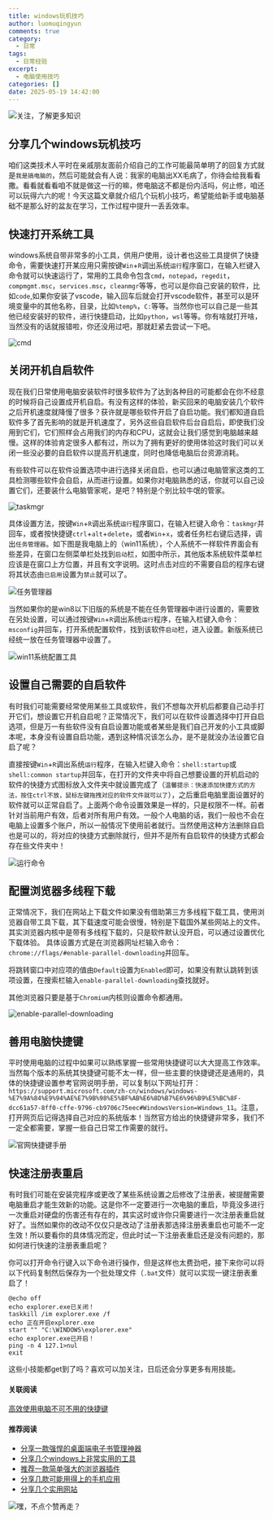 ```yaml
---
title: windows玩机技巧
author: luomuqingyun
comments: true
category:
  - 日常
tags:
  - 日常经验
excerpt:
  - 电脑使用技巧
categories: []
date: 2025-05-19 14:42:00
---
```

![关注，了解更多知识](https://files.mdnice.com/user/38598/6816d023-b102-440f-8ad0-095db85b4f5d.png)
## 分享几个windows玩机技巧
咱们这类技术人平时在亲戚朋友面前介绍自己的工作可能最简单明了的回复方式就是`我是搞电脑的`，然后可能就会有人说：我家的电脑出XX毛病了，你待会给我看看撒。看看就看看咱不就是做这一行的嘛，修电脑这不都是份内活吗，何止修，咱还可以玩得六六的呢！今天这篇文章就介绍几个玩机小技巧，希望能给新手或电脑基础不是那么好的盆友在学习，工作过程中提升一丢丢效率。
## 快速打开系统工具
windows系统自带非常多的小工具，供用户使用，设计者也这些工具提供了快捷命令，需要快速打开某应用只需按键`Win`+`R`调出系统`运行`程序窗口，在输入栏键入命令就可以快速运行了，常用的工具命令包含`cmd`，`notepad`，`regedit`，`compmgmt.msc`，`services.msc`，`cleanmgr`等等，也可以是你自己安装的软件，比如`code`,如果你安装了vscode，输入回车后就会打开vscode软件，甚至可以是环境变量中的其他名称，目录，比如`%temp%`，`C:`等等。当然你也可以自己是一些其他已经安装好的软件，进行快捷启动，比如`python`，`wsl`等等。你有啥就打开啥，当然没有的话就报错啦，你还没用过吧，那就赶紧去尝试一下吧。

![cmd](https://files.mdnice.com/user/38598/97b7b0e0-ccad-4972-8b0e-968376f6ec50.png)

## 关闭开机自启软件
现在我们日常使用电脑安装软件时很多软件为了达到各种目的可能都会在你不经意的时候将自己设置成开机自启。有没有这样的体验，新买回来的电脑安装几个软件之后开机速度就降慢了很多？获许就是哪些软件开启了自启功能。我们都知道自启软件多了首先影响的就是开机速度了，另外这些自启软件后台自启后，即使我们没用到它们，它们照样会占用我们的内存和CPU，这就会让我们感觉到电脑越来越慢。这样的体验肯定很多人都有过，所以为了拥有更好的使用体验这时我们可以关闭一些没必要的自启软件以提高开机速度，同时也降低电脑后台资源消耗。

有些软件可以在软件设置选项中进行选择关闭自启，也可以通过电脑管家这类的工具检测哪些软件会自启，从而进行设置。如果你对电脑熟悉的话，你就可以自己设置它们，还要装什么电脑管家呢，是吧？特别是个别比较牛氓的管家。

![taskmgr](https://files.mdnice.com/user/38598/7fd624d9-2050-4f71-b6af-69424abf206d.png)

具体设置方法，按键`Win`+`R`调出系统`运行`程序窗口，在输入栏键入命令：`taskmgr`并回车，或者按快捷键`ctrl`+`alt`+`delete`，或者`Win`+`x`，或者任务栏右键后选择，调出`任务管理器`。如下图是我电脑上的（win11系统），个人系统不一样软件界面会有些差异，在窗口左侧菜单栏处找到`启动`栏，如图中所示，其他版本系统软件菜单栏应该是在窗口上方位置，并且有文字说明。这时点击对应的不需要自启的程序右键将其状态由`已启用`设置为`禁止`就可以了。

![任务管理器](https://files.mdnice.com/user/38598/a5cfea2e-eb52-4014-83b9-7de498679042.png)

当然如果你的是win8以下旧版的系统是不能在任务管理器中进行设置的，需要致在另处设置，可以通过按键`Win`+`R`调出系统`运行`程序，在输入栏键入命令：`msconfig`并回车，打开系统配置软件，找到该软件`启动`栏，进入设置。新版系统已经统一放在任务管理器中设置了。

![win11系统配置工具](https://files.mdnice.com/user/38598/2d2a630a-9f37-4f9b-83a2-a463aa022299.png)


## 设置自己需要的自启软件
有时我们可能需要经常使用某些工具或软件，我们不想每次开机后都要自己动手打开它们，想设置它开机自启呢？正常情况下，我们可以在软件设置选择中打开自启选项，但是万一有些软件没有自启设置功能或者某些是我们自己开发的小工具或脚本呢，本身没有设置自启功能，遇到这种情况该怎么办，是不是就没办法设置它自启了呢？

直接按键`Win`+`R`调出系统`运行`程序，在输入栏键入命令：`shell:startup`或`shell:common startup`并回车，在打开的文件夹中将自己想要设置的开机启动的软件的快捷方式图标放入文件夹中就设置完成了（`温馨提示：快速添加快捷方式的方法，按住ctrl不放，鼠标左键拖拽对应的软件文件就可以了`），之后重启电脑里面设置好的软件就可以正常自启了。上面两个命令设置效果是一样的，只是权限不一样。前者针对当前用户有效，后者对所有用户有效。一般个人电脑的话，我们一般也不会在电脑上设置多个账户，所以一般情况下使用前者就行。当然使用这种方法删除自启也是可以的，将对应的快捷方式删除就行，但并不是所有自启软件的快捷方式都会存在些文件夹中！

![运行命令](https://files.mdnice.com/user/38598/be3307f2-7fd3-4cf6-98aa-3cbc971761f9.png)


## 配置浏览器多线程下载
正常情况下，我们在网站上下载文件如果没有借助第三方多线程下载工具，使用浏览器自带工具下载，其下载速度可能会很慢，特别是下载国外某些网站上的文件。其实浏览器内核中是带有多线程下载的，只是软件默认没开启，可以通过设置优化下载体验。
具体设置方式是在浏览器网址栏输入命令：`chrome://flags/#enable-parallel-downloading`并回车。

将跳转窗口中对应项的值由`Default`设置为`Enabled`即可，如果没有默认跳转到该项设置，在搜索栏输入`enable-parallel-downloading`查找就好。

其他浏览器只要是基于`Chromium`内核则设置命令都通用。

![enable-parallel-downloading](https://files.mdnice.com/user/38598/ded24ba4-ad9b-4118-985b-a63eddccf95f.png)


## 善用电脑快捷键
平时使用电脑的过程中如果可以熟练掌握一些常用快捷键可以大大提高工作效率。当然每个版本的系统其快捷键可能不太一样，但一些主要的快捷键还是通用的，具体的快捷键设置参考官网说明手册，可以复制以下网址打开：`https://support.microsoft.com/zh-cn/windows/windows-%E7%9A%84%E9%94%AE%E7%9B%98%E5%BF%AB%E6%8D%B7%E6%96%B9%E5%BC%8F-dcc61a57-8ff0-cffe-9796-cb9706c75eec#WindowsVersion=Windows_11`。注意，打开网页后记得选择自己对应的系统版本！当然官方给出的快捷键非常多，我们不一定全都需要，掌握一些自己日常工作需要的就行。

![官网快捷键手册](https://files.mdnice.com/user/38598/052e057c-79d3-4769-b547-6e64074febb6.png)

## 快速注册表重启
有时我们可能在安装完程序或更改了某些系统设置之后修改了注册表，被提醒需要电脑重启才能生效新的功能。这是你不一定要进行一次电脑的重启，毕竟没多进行一次重启对硬盘的伤害还有存在的，其实这时或许你只需要进行一次注册表重启就好了。当然如果你的改动不仅仅只是改动了注册表那选择注册表重启也可能不一定生效！所以要看你的具体情况而定，但此时试一下注册表重启还是没有问题的，那如何进行快速的注册表重启呢？

你可以打开命令行键入以下命令进行操作，但是这样也太费劲吧，接下来你可以将以下代码复制然后保存为一个批处理文件（`.bat`文件）就可以实现一键注册表重启了！
```
@echo off
echo explorer.exe已关闭！
taskkill /im explorer.exe /f
echo 正在开启explorer.exe
start "" "C:\WINDOWS\explorer.exe"
echo explorer.exe已开启！
ping -n 4 127.1>nul
exit
```

这些小技能都get到了吗？喜欢可以加关注，日后还会分享更多有用技能。

#### 关联阅读
[高效使用电脑不可不用的快捷键](https://mp.weixin.qq.com/s?__biz=MzkwODI1MjI1MQ==&mid=2247483732&idx=1&sn=2d1d4af767570bf5ef88d9e46712153a&chksm=c0cd8460f7ba0d761036c7cf951eb9454ec5c35a9ed96ac6d8053bd21398a39efe594db5ad94&token=2078184598&lang=zh_CN#rd)

#### 推荐阅读
- [分享一款强悍的桌面端电子书管理神器](https://mp.weixin.qq.com/s?__biz=MzI1OTQ4MTg4Ng==&mid=2247485514&idx=2&sn=4bed5fe725f51bf92ff3f41f0d56b1fc&chksm=ea79003bdd0e892d65182ca5e705e60386d394741a313f963ecaf05144f3767b155d3b7a0aa5&token=810197258&lang=zh_CN#rd)
- [分享几个windows上非常实用的工具](https://mp.weixin.qq.com/s?__biz=MzI1OTQ4MTg4Ng==&mid=2247485420&idx=2&sn=728ca4abbadf7caf51c392e7d7045cbe&chksm=ea790f9ddd0e868b9fa162c80db1876199845f387bbe851c8d38a4e8412329ae635916c13cfb&token=810197258&lang=zh_CN#rd)
- [推荐一款简单强大的浏览器插件](https://mp.weixin.qq.com/s?__biz=MzI1OTQ4MTg4Ng==&mid=2247485454&idx=2&sn=a96a2d5a39f3a04156447de30eed861b&chksm=ea79007fdd0e896981f5883414235894af2157144cf2a187e8343d43d1baedae15d1879b39db&token=810197258&lang=zh_CN#rd)
- [分享几款可能用得上的手机应用](https://mp.weixin.qq.com/s?__biz=MzI1OTQ4MTg4Ng==&mid=2247485395&idx=2&sn=601cbe04250d6c0f22426efa8a764228&chksm=ea790fa2dd0e86b4580919a7a092fc254be859bed5afd5ae577df73e63cb4d53f9807a237209&token=810197258&lang=zh_CN#rd)
- [分享几个实用网站](https://mp.weixin.qq.com/s?__biz=MzI1OTQ4MTg4Ng==&mid=2247484180&idx=1&sn=e3216d4953611ee64661eab3d4f6b67d&chksm=ea790b65dd0e8273e68fb39c40a893cd32551a77314c26de7b566e7924f96c5bf882882de72e&token=810197258&lang=zh_CN#rd)

![嘿，不点个赞再走？](https://files.mdnice.com/user/38598/5a34f484-ae97-4058-a891-28773b3b04e5.png)
